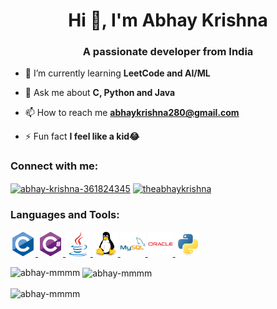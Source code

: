 <h1 align="center">Hi 👋, I'm Abhay Krishna</h1>
<h3 align="center">A passionate developer from India</h3>

- 🌱 I’m currently learning **LeetCode and AI/ML**

- 💬 Ask me about **C, Python and Java**

- 📫 How to reach me **abhaykrishna280@gmail.com**

- ⚡ Fun fact **I feel like a kid😂**

<h3 align="left">Connect with me:</h3>
<p align="left">
<a href="https://linkedin.com/in/abhay-krishna-361824345" target="blank"><img align="center" src="https://raw.githubusercontent.com/rahuldkjain/github-profile-readme-generator/master/src/images/icons/Social/linked-in-alt.svg" alt="abhay-krishna-361824345" height="30" width="40" /></a>
<a href="https://instagram.com/theabhaykrishna" target="blank"><img align="center" src="https://raw.githubusercontent.com/rahuldkjain/github-profile-readme-generator/master/src/images/icons/Social/instagram.svg" alt="theabhaykrishna" height="30" width="40" /></a>
</p>

<h3 align="left">Languages and Tools:</h3>
<p align="left"> <a href="https://www.cprogramming.com/" target="_blank" rel="noreferrer"> <img src="https://raw.githubusercontent.com/devicons/devicon/master/icons/c/c-original.svg" alt="c" width="40" height="40"/> </a> <a href="https://www.w3schools.com/cs/" target="_blank" rel="noreferrer"> <img src="https://raw.githubusercontent.com/devicons/devicon/master/icons/csharp/csharp-original.svg" alt="csharp" width="40" height="40"/> </a> <a href="https://www.java.com" target="_blank" rel="noreferrer"> <img src="https://raw.githubusercontent.com/devicons/devicon/master/icons/java/java-original.svg" alt="java" width="40" height="40"/> </a> <a href="https://www.linux.org/" target="_blank" rel="noreferrer"> <img src="https://raw.githubusercontent.com/devicons/devicon/master/icons/linux/linux-original.svg" alt="linux" width="40" height="40"/> </a> <a href="https://www.mysql.com/" target="_blank" rel="noreferrer"> <img src="https://raw.githubusercontent.com/devicons/devicon/master/icons/mysql/mysql-original-wordmark.svg" alt="mysql" width="40" height="40"/> </a> <a href="https://www.oracle.com/" target="_blank" rel="noreferrer"> <img src="https://raw.githubusercontent.com/devicons/devicon/master/icons/oracle/oracle-original.svg" alt="oracle" width="40" height="40"/> </a> <a href="https://www.python.org" target="_blank" rel="noreferrer"> <img src="https://raw.githubusercontent.com/devicons/devicon/master/icons/python/python-original.svg" alt="python" width="40" height="40"/> </a> </p>

<p><img align="left" src="https://github-readme-stats.vercel.app/api/top-langs?username=abhay-mmmm&show_icons=true&locale=en&layout=compact" alt="abhay-mmmm" /></p>

<p>&nbsp;<img align="center" src="https://github-readme-stats.vercel.app/api?username=abhay-mmmm&show_icons=true&locale=en" alt="abhay-mmmm" /></p>

<p><img align="center" src="https://github-readme-streak-stats.herokuapp.com/?user=abhay-mmmm&" alt="abhay-mmmm" /></p>
